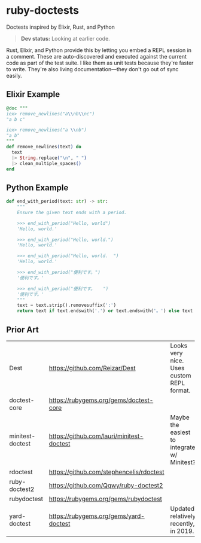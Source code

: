 # ruby-doctests
Doctests inspired by Elixir, Rust, and Python

> **Dev status:** Looking at earlier code.

Rust, Elixir, and Python provide this by letting you embed a REPL session in a comment. These are auto-discovered and executed against the current code as part of the test suite. I like them as unit tests because they're faster to write. They're also living documentation—they don't go out of sync easily.

## Elixir Example

```Elixir
@doc """
iex> remove_newlines("a\\nb\\nc")
"a b c"

iex> remove_newlines("a \\nb")
"a b"
"""
def remove_newlines(text) do
  text
  |> String.replace("\n", " ")
  |> clean_multiple_spaces()
end
```

## Python Example

```Python
def end_with_period(text: str) -> str:
    """
    Ensure the given text ends with a period.

    >>> end_with_period("Hello, world")
    'Hello, world.'

    >>> end_with_period("Hello, world.")
    'Hello, world.'

    >>> end_with_period("Hello, world.  ")
    'Hello, world.'

    >>> end_with_period("便利です。")
    '便利です。'

    >>> end_with_period("便利です。   ")
    '便利です。'
    """
    text = text.strip().removesuffix(':')
    return text if text.endswith('.') or text.endswith('。') else text + '.'
```

## Prior Art

|                |                                           |                                           |
|----------------|-------------------------------------------|-------------------------------------------|
|Dest            |https://github.com/Reizar/Dest             |Looks very nice. Uses custom REPL format.  |
|doctest-core    |https://rubygems.org/gems/doctest-core     |                                           |
|minitest-doctest|https://github.com/lauri/minitest-doctest  |Maybe the easiest to integrate w/ Minitest?|
|rdoctest        |https://github.com/stephencelis/rdoctest   |                                           |
|ruby-doctest2   |https://github.com/Qqwy/ruby-doctest2      |                                           |
|rubydoctest     |https://rubygems.org/gems/rubydoctest      |                                           |
|yard-doctest    |https://rubygems.org/gems/yard-doctest     |Updated relatively recently, in 2019.      |

